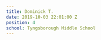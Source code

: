 ```yaml
---
title: Dominick T.
date: 2019-10-03 22:01:00 Z
position: 4
school: Tyngsborough Middle School
---
```


